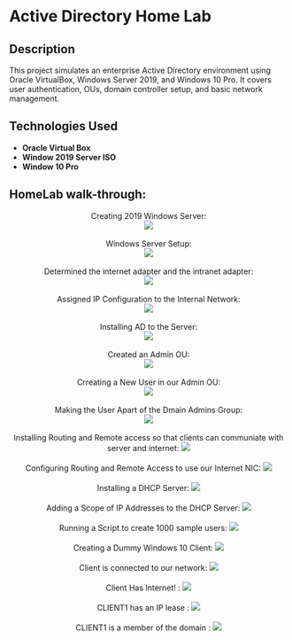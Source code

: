 <h1>Active Directory Home Lab</h1>


<h2>Description</h2>
This project simulates an enterprise Active Directory environment using Oracle VirtualBox, Windows Server 2019, and Windows 10 Pro. It covers user authentication, OUs, domain controller setup, and basic network management. 
<br />


<h2>Technologies Used</h2>

- <b>Oracle Virtual Box</b> 
- <b>Window 2019 Server ISO</b>
- <b>Window 10 Pro</b>

<h2>HomeLab walk-through:</h2>

<p align="center">
 Creating 2019 Windows Server: <br/>
<img src="https://github.com/user-attachments/assets/a9cb2507-d3fb-4123-a5f9-a15957c84bf4"/>
<br />
<br />
 Windows Server Setup:  <br/>
<img src="https://github.com/user-attachments/assets/998a5302-6290-4d5b-acec-b62b2f9058aa"/>
<br />
<br />
Determined the internet adapter and the intranet adapter: <br/>
<img src="https://github.com/user-attachments/assets/80007ac4-ead9-4705-ac1e-92a5c727c8e7"/>
<br />
<br />
Assigned IP Configuration to the Internal Network:  <br/>
<img src="https://github.com/user-attachments/assets/df1ea53f-2816-4e4d-aa98-a9ce95cb0222"/>
<br />
<br />
Installing AD to the Server:  <br/>
<img src="https://github.com/user-attachments/assets/fbcce7a7-9037-4419-a663-403e6b718fef"/>
<br />
<br />
Created an Admin OU:  <br/>
<img src="https://github.com/user-attachments/assets/61362ab7-03f5-4788-8b16-b2da689e3a1b"/>
<br />
<br />
Crreating a New User in our Admin OU:  <br/>
<img src="https://github.com/user-attachments/assets/e9343bc9-7de3-4f38-8e5c-0d408d5830db"/>
<br />
<br />
Making the User Apart of the Dmain Admins Group: <br/>
<img src = "https://github.com/user-attachments/assets/8e371718-065d-43d9-89be-bb5b691407eb"/>
<br />
<br />
Installing Routing and Remote access so that clients can communiate with server and internet: </b>
<img src = "https://github.com/user-attachments/assets/942ce9c1-89f9-496b-b9e2-d8e7299a4154" />
<br />
<br />
Configuring Routing and Remote Access to use our Internet NIC: </b>
<img src = "https://github.com/user-attachments/assets/76ca075d-be9e-4d62-8648-9137240dae83" />
<br />
<br />
Installing a DHCP Server: </b>
<img src = "https://github.com/user-attachments/assets/8efb2d55-342b-4a94-ad2d-0c2d4a691ef6" />
<br />
<br />
Adding a Scope of IP Addresses to the DHCP Server: </b>
<img src = "https://github.com/user-attachments/assets/341a2d39-5b91-48fa-9066-fad182efcd24" />
<br />
<br />
Running a Script to create 1000 sample users: </b>
<img src = "https://github.com/user-attachments/assets/e0eb3aa9-a8fd-4325-be4b-0a6a4e5ce6e0" />
<br />
<br />
Creating a Dummy Windows 10 Client: </b>
<img src = "https://github.com/user-attachments/assets/611edce2-a056-4b96-9ff4-c9e190387b70" />
<br />
<br />
Client is connected to our network: </b>
<img src = "https://github.com/user-attachments/assets/c205692c-d578-4662-9f13-57dd18d4e058" />
<br />
<br />
Client Has Internet! : </b>
<img src = "https://github.com/user-attachments/assets/d0b77c9e-7325-49ae-b00a-d9e804323325" />
<br />
<br />
CLIENT1 has an IP lease : </b>
<img src = "https://github.com/user-attachments/assets/54db0a3f-009c-488c-9f2a-168cfdad2dd7" />
<br />
<br />
CLIENT1 is a member of the domain : </b>
<img src = "https://github.com/user-attachments/assets/9927e598-307c-4aaf-8ed4-7c9ef39290b8" />
<br />
<br />
</p>

<!--
 ```diff
- text in red
+ text in green
! text in orange
# text in gray
@@ text in purple (and bold)@@
```
--!>
